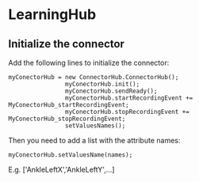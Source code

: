 # LearningHub
## Initialize the connector
Add the following lines to initialize the connector: 
```
myConectorHub = new ConnectorHub.ConnectorHub();
                myConectorHub.init();
                myConectorHub.sendReady();
                myConectorHub.startRecordingEvent += MyConectorHub_startRecordingEvent;
                myConectorHub.stopRecordingEvent += MyConectorHub_stopRecordingEvent;
                setValuesNames();
```


Then you need to add a list with the attribute names: 
```
myConectorHub.setValuesName(names);
```
E.g. ['AnkleLeftX','AnkleLeftY',...]

